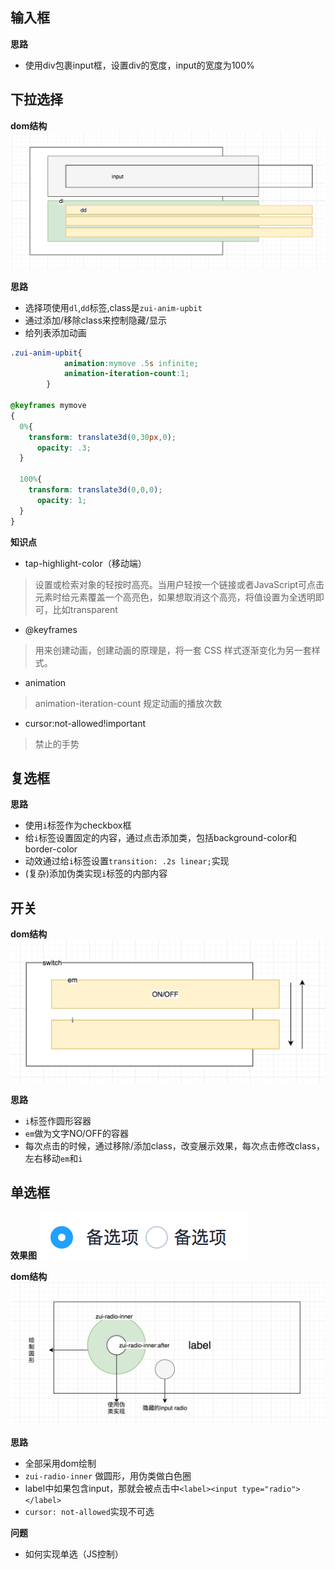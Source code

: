 ## 输入框
**思路**
- 使用div包裹input框，设置div的宽度，input的宽度为100%

## 下拉选择
**dom结构**
![dom](../images/input-select.png)

**思路**
- 选择项使用`dl`,`dd`标签,class是`zui-anim-upbit`
- 通过添加/移除class来控制隐藏/显示
- 给列表添加动画
```css
.zui-anim-upbit{
			animation:mymove .5s infinite;
			animation-iteration-count:1;
		}

@keyframes mymove
{
  0%{
    transform: translate3d(0,30px,0);
      opacity: .3;
  }

  100%{
    transform: translate3d(0,0,0);
      opacity: 1;
  }
}
```

**知识点**
- tap-highlight-color（移动端）
> 设置或检索对象的轻按时高亮。当用户轻按一个链接或者JavaScript可点击元素时给元素覆盖一个高亮色，如果想取消这个高亮，将值设置为全透明即可，比如transparent
- @keyframes
> 用来创建动画，创建动画的原理是，将一套 CSS 样式逐渐变化为另一套样式。
- animation
> animation-iteration-count 规定动画的播放次数
- cursor:not-allowed!important 
> 禁止的手势

## 复选框
**思路**
- 使用`i`标签作为checkbox框
- 给`i`标签设置固定的内容，通过点击添加类，包括background-color和border-color
- 动效通过给`i`标签设置`transition: .2s linear;`实现
- (复杂)添加伪类实现`i`标签的内部内容

## 开关
**dom结构**
![dom](../images/swicth.png)

**思路**
- `i`标签作圆形容器
- `em`做为文字NO/OFF的容器
- 每次点击的时候，通过移除/添加class，改变展示效果，每次点击修改class，左右移动`em`和`i`

## 单选框
**效果图**
![dom](../images/radio.png)

**dom结构**
![dom](../images/input-radio.png)

**思路**
- 全部采用dom绘制
- `zui-radio-inner` 做圆形，用伪类做白色圈
- label中如果包含input，那就会被点击中`<label><input type="radio"></label>`
- `cursor: not-allowed`实现不可选

**问题**
- 如何实现单选（JS控制）